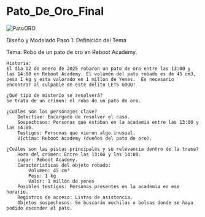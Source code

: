 # Pato_De_Oro_Final

![PatoORO](https://github.com/user-attachments/assets/aa51b1d3-397f-4790-818b-b67dda3fc6d9)


Diseño y Modelado
Paso 1: Definición del Tema

Tema: Robo de un pato de oro en Reboot Academy.

    Historia:
    El dia 12 de enero de 2025 robaron un pato de oro entre las 13:00 y las 14:00 en Reboot Academy. El volumen del pato robado es de 45 cm3, pesa 1 kg y esta valorado en 1 millon de Yenes.  Es necesario encontrar al culpable de este delito LETS GOOO!

    ¿Qué tipo de misterio se resolverá?
    Se trata de un crimen: el robo de un pato de oro.

    ¿Cuáles son los personajes clave?
        Detective: Encargado de resolver el caso.
        Sospechosos: Personas que estaban en la academia entre las 13:00 y las 14:00.
        Testigos: Personas que vieron algo inusual.
        Víctima: Reboot Academy (dueños del pato de oro).

    ¿Cuáles son las pistas principales y su relevancia dentro de la trama?
        Hora del crimen: Entre las 13:00 y las 14:00.
        Lugar: Reboot Academy.
        Características del objeto robado:
            Volumen: 45 cm³
            Peso: 1 kg
            Valor: 1 millón de yenes
        Posibles testigos: Personas presentes en la academia en ese horario.
        Registros de acceso: Listas de asistencia.
        Objetos sospechosos: Se buscarán mochilas o bolsas donde se haya podido esconder el pato.

    
